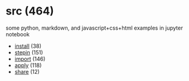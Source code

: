 # src (464)
some python, markdown, and javascript+css+html examples in jupyter notebook

+ [install](install/README.md) (38)
+ [stepin](stepin/README.md) (151)
+ [import](import/README.md) (146)
+ [apply](apply/README.md) (118)
+ [share](share/README.md) (12)
